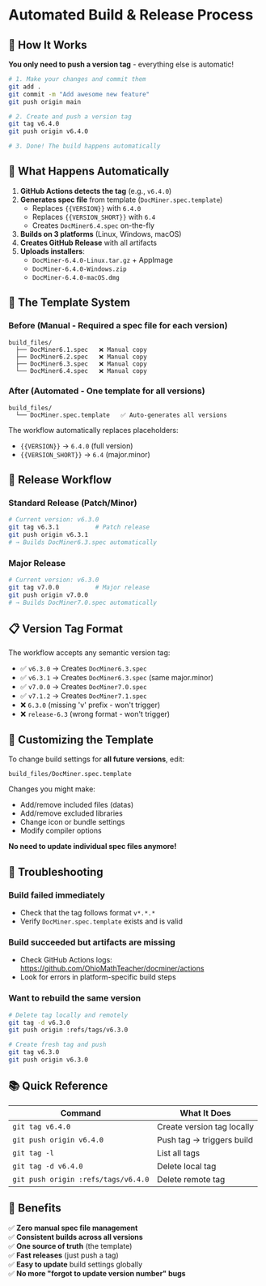 # Automated Build & Release Process

## 🎯 How It Works

**You only need to push a version tag** - everything else is automatic!

```bash
# 1. Make your changes and commit them
git add .
git commit -m "Add awesome new feature"
git push origin main

# 2. Create and push a version tag
git tag v6.4.0
git push origin v6.4.0

# 3. Done! The build happens automatically
```

## 🤖 What Happens Automatically

1. **GitHub Actions detects the tag** (e.g., `v6.4.0`)
2. **Generates spec file** from template (`DocMiner.spec.template`)
   - Replaces `{{VERSION}}` with `6.4.0`
   - Replaces `{{VERSION_SHORT}}` with `6.4`
   - Creates `DocMiner6.4.spec` on-the-fly
3. **Builds on 3 platforms** (Linux, Windows, macOS)
4. **Creates GitHub Release** with all artifacts
5. **Uploads installers**:
   - `DocMiner-6.4.0-Linux.tar.gz` + AppImage
   - `DocMiner-6.4.0-Windows.zip`
   - `DocMiner-6.4.0-macOS.dmg`

## 📝 The Template System

### Before (Manual - Required a spec file for each version)
```
build_files/
  ├── DocMiner6.1.spec   ❌ Manual copy
  ├── DocMiner6.2.spec   ❌ Manual copy
  ├── DocMiner6.3.spec   ❌ Manual copy
  └── DocMiner6.4.spec   ❌ Manual copy
```

### After (Automated - One template for all versions)
```
build_files/
  └── DocMiner.spec.template   ✅ Auto-generates all versions
```

The workflow automatically replaces placeholders:
- `{{VERSION}}` → `6.4.0` (full version)
- `{{VERSION_SHORT}}` → `6.4` (major.minor)

## 🚀 Release Workflow

### Standard Release (Patch/Minor)
```bash
# Current version: v6.3.0
git tag v6.3.1          # Patch release
git push origin v6.3.1
# → Builds DocMiner6.3.spec automatically
```

### Major Release
```bash
# Current version: v6.3.0
git tag v7.0.0          # Major release
git push origin v7.0.0
# → Builds DocMiner7.0.spec automatically
```

## 📋 Version Tag Format

The workflow accepts any semantic version tag:

- ✅ `v6.3.0` → Creates `DocMiner6.3.spec`
- ✅ `v6.3.1` → Creates `DocMiner6.3.spec` (same major.minor)
- ✅ `v7.0.0` → Creates `DocMiner7.0.spec`
- ✅ `v7.1.2` → Creates `DocMiner7.1.spec`
- ❌ `6.3.0` (missing 'v' prefix - won't trigger)
- ❌ `release-6.3` (wrong format - won't trigger)

## 🔧 Customizing the Template

To change build settings for **all future versions**, edit:
```
build_files/DocMiner.spec.template
```

Changes you might make:
- Add/remove included files (datas)
- Add/remove excluded libraries
- Change icon or bundle settings
- Modify compiler options

**No need to update individual spec files anymore!**

## 🐛 Troubleshooting

### Build failed immediately
- Check that the tag follows format `v*.*.*`
- Verify `DocMiner.spec.template` exists and is valid

### Build succeeded but artifacts are missing
- Check GitHub Actions logs: https://github.com/OhioMathTeacher/docminer/actions
- Look for errors in platform-specific build steps

### Want to rebuild the same version
```bash
# Delete tag locally and remotely
git tag -d v6.3.0
git push origin :refs/tags/v6.3.0

# Create fresh tag and push
git tag v6.3.0
git push origin v6.3.0
```

## 📚 Quick Reference

| Command | What It Does |
|---------|-------------|
| `git tag v6.4.0` | Create version tag locally |
| `git push origin v6.4.0` | Push tag → triggers build |
| `git tag -l` | List all tags |
| `git tag -d v6.4.0` | Delete local tag |
| `git push origin :refs/tags/v6.4.0` | Delete remote tag |

## 🎉 Benefits

✅ **Zero manual spec file management**  
✅ **Consistent builds across all versions**  
✅ **One source of truth** (the template)  
✅ **Fast releases** (just push a tag)  
✅ **Easy to update** build settings globally  
✅ **No more "forgot to update version number" bugs**
